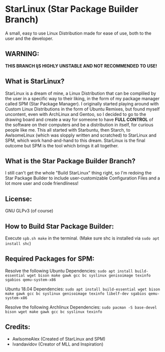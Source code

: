# StarLinux (Star Package Builder Branch)
A small, easy to use Linux Distribution made for ease of use, both to the user and the developer.

## WARNING:
**THIS BRANCH IjS HIGHLY UNSTABLE AND NOT RECOMMENDED TO USE!**

## What is StarLinux?
StarLinux is a dream of mine, a Linux Distribution that can be compliled by the user in a specific way to their liking, in the form of my package manager called SPM (Star Package Manager). I originally started playing around with Custom Linux Distributions in the form of Ubuntu Remixes, but found myself uncontent, even with ArchLinux and Gentoo, so I decided to go to the drawing board and create a way for someone to have **FULL CONTROL** of the software on their computers and be a distribution in itself, for curious people like me. This all started with Starbuntu, then Starch, to AwlsomeLinux (which was slopply written and scratched) to StarLinux and SPM, which work hand-and-hand to this dream. StarLinux is the final outcome but SPM is the tool which brings it all together.

## What is the Star Package Builder Branch?
I still can't get the whole "Build StarLinux" thing right, so I'm redoing the Star Package Builder to include user-customizable Configuration Files and a lot more user and code friendliness!

## License:
GNU GLPv3 (of course)

## How to Build Star Package Builder:
Execute `spb.sh make` in the terminal. (Make sure shc is installed via `sudo apt install shc`)

## Required Packages for SPM:
Resolve the following Ubuntu Dependencies:
`sudo apt install build-essential wget bison make gawk gcc bc syslinux genisoimage texinfo sgabios qemu-system-x86`

Ubuntu 18.04 Dependencies:
`sudo apt install build-essential wget bison make gawk gcc bc syslinux genisoimage texinfo libelf-dev sgabios qemu-system-x86`

Resolve the following Archlinux Dependencies:
`sudo pacman -S base-devel bison wget make gawk gcc bc syslinux texinfo`

## Credits:
* AwlsomeAlex (Created of StarLinux and SPM)
* Ivandavidov (Creator of MLL and Inspiration)
